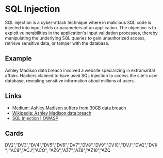# SQL Injection 
SQL injection is a cyber-attack technique where in malicious SQL code is injected into input fields or parameters of an application. The objective is to exploit vulnerabilities in the application's input validation processes, thereby manipulating the underlying SQL queries to gain unauthorized access, retrieve sensitive data, or tamper with the database.

## Example
Ashley Madison data breach involved a website specializing in extramarital affairs. Hackers claimed to have used SQL injection to access the site's user database, revealing sensitive information about millions of users.

## Links
- [Medium: Ashley Madison suffers from 30GB data breach](https://medium.com/five-guys-facts/sql-injection-98199af86c9)
- [Wikipedia: Ashley Madison data breach](https://en.wikipedia.org/wiki/Ashley_Madison_data_breach)
- [SQL Injection | OWASP](https://owasp.org/www-community/attacks/SQL_Injection)

## Cards
DV2","DV3","DV4","DV5","DV6","DV7","DV8","DV9","DV10","DVJ","DVQ","DVK",
"AC8","ACJ","ACQ",
"AZ6","AZ7","AZ8","AZ10","AZQ